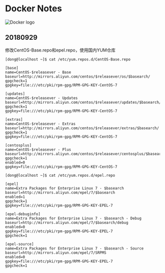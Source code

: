 # Docker Notes
![Docker logo](https://www.docker.com/sites/default/files/mono-vertical.png)

## 20180929
修改CentOS-Base.repo和epel.repo，使用国内YUM仓库

`[dong@localhost ~]$ cat /etc/yum.repos.d/CentOS-Base.repo`

```
[base]
name=CentOS-$releasever - Base
baseurl=http://mirrors.aliyun.com/centos/$releasever/os/$basearch/
gpgcheck=1
gpgkey=file:///etc/pki/rpm-gpg/RPM-GPG-KEY-CentOS-7

[updates]
name=CentOS-$releasever - Updates
baseurl=http://mirrors.aliyun.com/centos/$releasever/updates/$basearch/
gpgcheck=1
gpgkey=file:///etc/pki/rpm-gpg/RPM-GPG-KEY-CentOS-7

[extras]
name=CentOS-$releasever - Extras
baseurl=http://mirrors.aliyun.com/centos/$releasever/extras/$basearch/
gpgcheck=1
gpgkey=file:///etc/pki/rpm-gpg/RPM-GPG-KEY-CentOS-7

[centosplus]
name=CentOS-$releasever - Plus
baseurl=http://mirrors.aliyun.com/centos/$releasever/centosplus/$basearch/
gpgcheck=1
enabled=0
gpgkey=file:///etc/pki/rpm-gpg/RPM-GPG-KEY-CentOS-7
```

`[dong@localhost ~]$ cat /etc/yum.repos.d/epel.repo`

```
[epel]
name=Extra Packages for Enterprise Linux 7 - $basearch
baseurl=http://mirrors.aliyun.com/epel/7/$basearch
enabled=1
gpgcheck=1
gpgkey=file:///etc/pki/rpm-gpg/RPM-GPG-KEY-EPEL-7

[epel-debuginfo]
name=Extra Packages for Enterprise Linux 7 - $basearch - Debug
baseurl=http://mirrors.aliyun.com/epel/7/$basearch/debug
enabled=0
gpgkey=file:///etc/pki/rpm-gpg/RPM-GPG-KEY-EPEL-7
gpgcheck=1

[epel-source]
name=Extra Packages for Enterprise Linux 7 - $basearch - Source
baseurl=http://mirrors.aliyun.com/epel/7/SRPMS
enabled=0
gpgkey=file:///etc/pki/rpm-gpg/RPM-GPG-KEY-EPEL-7
gpgcheck=1
```
